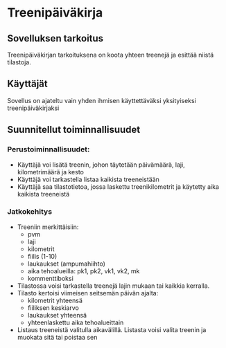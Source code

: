 # Treenipäiväkirja
## Sovelluksen tarkoitus
Treenipäiväkirjan tarkoituksena on koota yhteen treenejä ja esittää niistä tilastoja.
## Käyttäjät
Sovellus on ajateltu vain yhden ihmisen käyttettäväksi yksityiseksi treenipäiväkirjaksi
## Suunnitellut toiminnallisuudet
### **Perustoiminnallisuudet:**
* Käyttäjä voi lisätä treenin, johon täytetään päivämäärä, laji, kilometrimäärä ja kesto
* Käyttäjä voi tarkastella listaa kaikista treeneistään
* Käyttäjä saa tilastotietoa, jossa laskettu treenikilometrit ja käytetty aika kaikista treeneistä
### **Jatkokehitys**
* Treeniin merkittäisiin:
   * pvm
   * laji
   * kilometrit
   * fiilis (1-10)
   * laukaukset (ampumahiihto)
   * aika tehoalueilla: pk1, pk2, vk1, vk2, mk
   * kommenttiboksi
* Tilastossa voisi tarkastella treenejä lajin mukaan tai kaikkia kerralla.
* Tilasto kertoisi viimeisen seitsemän päivän ajalta:
   * kilometrit yhteensä
   * fiiliksen keskiarvo
   * laukaukset yhteensä
   * yhteenlaskettu aika tehoalueittain
* Listaus treeneistä valitulla aikavälillä. Listasta voisi valita treenin ja muokata sitä tai poistaa sen
 
